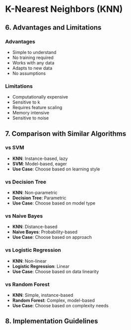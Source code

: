# K-Nearest Neighbors (KNN)

## 6. Advantages and Limitations

### Advantages
- Simple to understand
- No training required
- Works with any data
- Adapts to new data
- No assumptions

### Limitations
- Computationally expensive
- Sensitive to k
- Requires feature scaling
- Memory intensive
- Sensitive to noise

## 7. Comparison with Similar Algorithms

### vs SVM
- **KNN**: Instance-based, lazy
- **SVM**: Model-based, eager
- **Use Case**: Choose based on learning style

### vs Decision Tree
- **KNN**: Non-parametric
- **Decision Tree**: Parametric
- **Use Case**: Choose based on model type

### vs Naive Bayes
- **KNN**: Distance-based
- **Naive Bayes**: Probability-based
- **Use Case**: Choose based on approach

### vs Logistic Regression
- **KNN**: Non-linear
- **Logistic Regression**: Linear
- **Use Case**: Choose based on data linearity

### vs Random Forest
- **KNN**: Simple, instance-based
- **Random Forest**: Complex, model-based
- **Use Case**: Choose based on complexity needs

## 8. Implementation Guidelines 